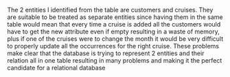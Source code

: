 The 2 entities I identified from the table are customers and cruises. They are suitable to be treated as separate entities since having them in the same table would mean that every time a cruise is added all the customers would have to get the new attribute even if empty resulting in a waste of memory, plus if one of the cruises were to change the month it would be very difficult to properly update all the occurrences for the right cruise. These problems make clear that the database is trying to represent 2 entities and their relation all in one table resulting in many problems and making it the perfect candidate for a relational database